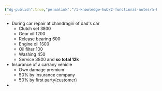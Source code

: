 ```yaml
---
{"dg-publish":true,"permalink":"/1-knowledge-hub/2-functional-notes/a-home-notes/car-notes/general-car-things/","noteIcon":""}
---
```


- During car repair at chandragiri of dad's car
	- Clutch set 3800
	- Gear oil 1200 
	- Release bearing 600 
	- Engine oil 1600 
	- Oil filter 100
	- Washing 450 
	- Service 3800 and **so total 12k**
- Insurance of a car/any vehicle 
	- Own damage premium 
	- 50% by insurance company 
	- 50% by first party(customer) 
- 
